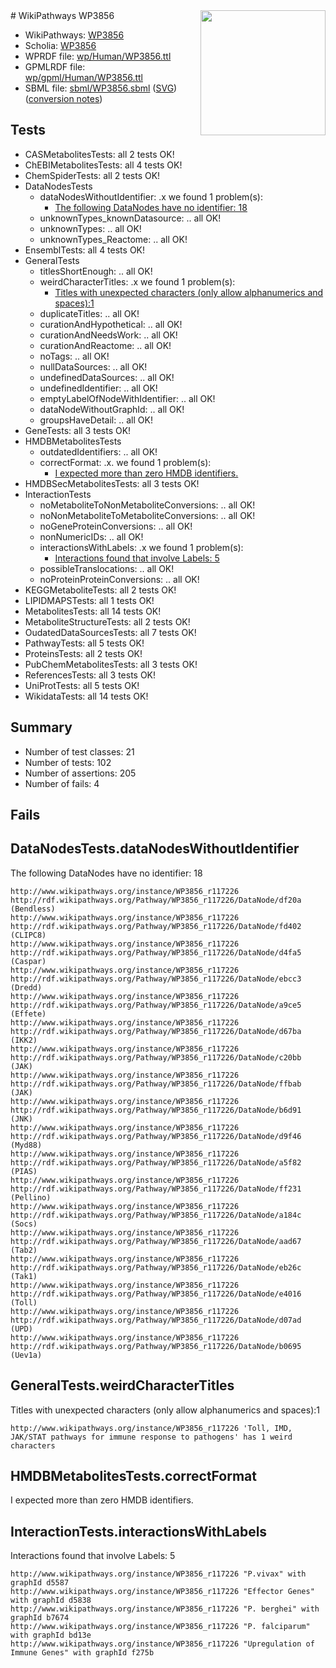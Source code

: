 <img style="float: right; width: 200px" src="../logo.png" />
# WikiPathways WP3856

* WikiPathways: [WP3856](https://identifiers.org/wikipathways:WP3856)
* Scholia: [WP3856](https://scholia.toolforge.org/wikipathways/WP3856)
* WPRDF file: [wp/Human/WP3856.ttl](../wp/Human/WP3856.ttl)
* GPMLRDF file: [wp/gpml/Human/WP3856.ttl](../wp/gpml/Human/WP3856.ttl)
* SBML file: [sbml/WP3856.sbml](../sbml/WP3856.sbml) ([SVG](../sbml/WP3856.svg)) ([conversion notes](../sbml/WP3856.txt))

## Tests
* CASMetabolitesTests: all 2 tests OK!
* ChEBIMetabolitesTests: all 4 tests OK!
* ChemSpiderTests: all 2 tests OK!
* DataNodesTests
    * dataNodesWithoutIdentifier: .x we found 1 problem(s):
        * [The following DataNodes have no identifier: 18](#8792c498)
    * unknownTypes_knownDatasource: .. all OK!
    * unknownTypes: .. all OK!
    * unknownTypes_Reactome: .. all OK!
* EnsemblTests: all 4 tests OK!
* GeneralTests
    * titlesShortEnough: .. all OK!
    * weirdCharacterTitles: .x we found 1 problem(s):
        * [Titles with unexpected characters (only allow alphanumerics and spaces):1](#fda87b3f)
    * duplicateTitles: .. all OK!
    * curationAndHypothetical: .. all OK!
    * curationAndNeedsWork: .. all OK!
    * curationAndReactome: .. all OK!
    * noTags: .. all OK!
    * nullDataSources: .. all OK!
    * undefinedDataSources: .. all OK!
    * undefinedIdentifier: .. all OK!
    * emptyLabelOfNodeWithIdentifier: .. all OK!
    * dataNodeWithoutGraphId: .. all OK!
    * groupsHaveDetail: .. all OK!
* GeneTests: all 3 tests OK!
* HMDBMetabolitesTests
    * outdatedIdentifiers: .. all OK!
    * correctFormat: .x. we found 1 problem(s):
        * [I expected more than zero HMDB identifiers.](#ad154c1e)
* HMDBSecMetabolitesTests: all 3 tests OK!
* InteractionTests
    * noMetaboliteToNonMetaboliteConversions: .. all OK!
    * noNonMetaboliteToMetaboliteConversions: .. all OK!
    * noGeneProteinConversions: .. all OK!
    * nonNumericIDs: .. all OK!
    * interactionsWithLabels: .x we found 1 problem(s):
        * [Interactions found that involve Labels: 5](#630d267c)
    * possibleTranslocations: .. all OK!
    * noProteinProteinConversions: .. all OK!
* KEGGMetaboliteTests: all 2 tests OK!
* LIPIDMAPSTests: all 1 tests OK!
* MetabolitesTests: all 14 tests OK!
* MetaboliteStructureTests: all 2 tests OK!
* OudatedDataSourcesTests: all 7 tests OK!
* PathwayTests: all 5 tests OK!
* ProteinsTests: all 2 tests OK!
* PubChemMetabolitesTests: all 3 tests OK!
* ReferencesTests: all 3 tests OK!
* UniProtTests: all 5 tests OK!
* WikidataTests: all 14 tests OK!


## Summary

* Number of test classes: 21
* Number of tests: 102
* Number of assertions: 205
* Number of fails: 4

## Fails

<a name="8792c498" />

## DataNodesTests.dataNodesWithoutIdentifier

The following DataNodes have no identifier: 18
```
http://www.wikipathways.org/instance/WP3856_r117226 http://rdf.wikipathways.org/Pathway/WP3856_r117226/DataNode/df20a (Bendless)
http://www.wikipathways.org/instance/WP3856_r117226 http://rdf.wikipathways.org/Pathway/WP3856_r117226/DataNode/fd402 (CLIPC8)
http://www.wikipathways.org/instance/WP3856_r117226 http://rdf.wikipathways.org/Pathway/WP3856_r117226/DataNode/d4fa5 (Caspar)
http://www.wikipathways.org/instance/WP3856_r117226 http://rdf.wikipathways.org/Pathway/WP3856_r117226/DataNode/ebcc3 (Dredd)
http://www.wikipathways.org/instance/WP3856_r117226 http://rdf.wikipathways.org/Pathway/WP3856_r117226/DataNode/a9ce5 (Effete)
http://www.wikipathways.org/instance/WP3856_r117226 http://rdf.wikipathways.org/Pathway/WP3856_r117226/DataNode/d67ba (IKK2)
http://www.wikipathways.org/instance/WP3856_r117226 http://rdf.wikipathways.org/Pathway/WP3856_r117226/DataNode/c20bb (JAK)
http://www.wikipathways.org/instance/WP3856_r117226 http://rdf.wikipathways.org/Pathway/WP3856_r117226/DataNode/ffbab (JAK)
http://www.wikipathways.org/instance/WP3856_r117226 http://rdf.wikipathways.org/Pathway/WP3856_r117226/DataNode/b6d91 (JNK)
http://www.wikipathways.org/instance/WP3856_r117226 http://rdf.wikipathways.org/Pathway/WP3856_r117226/DataNode/d9f46 (Myd88)
http://www.wikipathways.org/instance/WP3856_r117226 http://rdf.wikipathways.org/Pathway/WP3856_r117226/DataNode/a5f82 (PIAS)
http://www.wikipathways.org/instance/WP3856_r117226 http://rdf.wikipathways.org/Pathway/WP3856_r117226/DataNode/ff231 (Pellino)
http://www.wikipathways.org/instance/WP3856_r117226 http://rdf.wikipathways.org/Pathway/WP3856_r117226/DataNode/a184c (Socs)
http://www.wikipathways.org/instance/WP3856_r117226 http://rdf.wikipathways.org/Pathway/WP3856_r117226/DataNode/aad67 (Tab2)
http://www.wikipathways.org/instance/WP3856_r117226 http://rdf.wikipathways.org/Pathway/WP3856_r117226/DataNode/eb26c (Tak1)
http://www.wikipathways.org/instance/WP3856_r117226 http://rdf.wikipathways.org/Pathway/WP3856_r117226/DataNode/e4016 (Toll)
http://www.wikipathways.org/instance/WP3856_r117226 http://rdf.wikipathways.org/Pathway/WP3856_r117226/DataNode/d07ad (UPD)
http://www.wikipathways.org/instance/WP3856_r117226 http://rdf.wikipathways.org/Pathway/WP3856_r117226/DataNode/b0695 (Uev1a)
```

<a name="fda87b3f" />

## GeneralTests.weirdCharacterTitles

Titles with unexpected characters (only allow alphanumerics and spaces):1
```
http://www.wikipathways.org/instance/WP3856_r117226 'Toll, IMD, JAK/STAT pathways for immune response to pathogens' has 1 weird characters
```

<a name="ad154c1e" />

## HMDBMetabolitesTests.correctFormat

I expected more than zero HMDB identifiers.
<a name="630d267c" />

## InteractionTests.interactionsWithLabels

Interactions found that involve Labels: 5
```
http://www.wikipathways.org/instance/WP3856_r117226 "P.vivax" with graphId d5587
http://www.wikipathways.org/instance/WP3856_r117226 "Effector Genes" with graphId d5838
http://www.wikipathways.org/instance/WP3856_r117226 "P. berghei" with graphId b7674
http://www.wikipathways.org/instance/WP3856_r117226 "P. falciparum" with graphId bd13e
http://www.wikipathways.org/instance/WP3856_r117226 "Upregulation of Immune Genes" with graphId f275b
```

